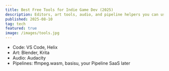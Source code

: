 ```yaml
---
title: Best Free Tools for Indie Game Dev (2025)
description: Editors, art tools, audio, and pipeline helpers you can use on a $0 budget.
published: 2025-08-10
tag: tech
featured: true
image: /images/tools.jpg
---
```


- Code: VS Code, Helix
- Art: Blender, Krita
- Audio: Audacity
- Pipelines: ffmpeg.wasm, basisu, your Pipeline SaaS later
